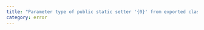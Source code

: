 ```yaml
---
title: "Parameter type of public static setter '{0}' from exported class has or is using name '{1}' from private module '{2}'."
category: error
---
```

